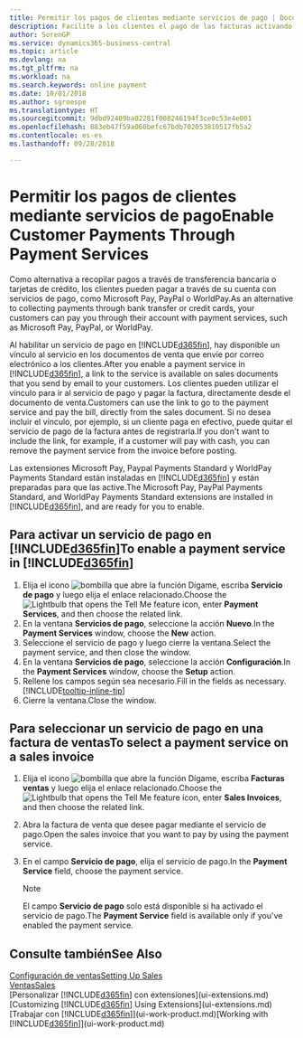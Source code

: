 ```yaml
---
title: Permitir los pagos de clientes mediante servicios de pago | Documentos de Microsoft
description: Facilite a los clientes el pago de las facturas activando los servicios de pago.
author: SorenGP
ms.service: dynamics365-business-central
ms.topic: article
ms.devlang: na
ms.tgt_pltfrm: na
ms.workload: na
ms.search.keywords: online payment
ms.date: 10/01/2018
ms.author: sgroespe
ms.translationtype: HT
ms.sourcegitcommit: 9dbd92409ba02281f008246194f3ce0c53e4e001
ms.openlocfilehash: 883eb47f59a060befc67bdb702053810517fb5a2
ms.contentlocale: es-es
ms.lasthandoff: 09/28/2018

---
```

# <a name="enable-customer-payments-through-payment-services"></a><span data-ttu-id="13cb8-103">Permitir los pagos de clientes mediante servicios de pago</span><span class="sxs-lookup"><span data-stu-id="13cb8-103">Enable Customer Payments Through Payment Services</span></span>
<span data-ttu-id="13cb8-104">Como alternativa a recopilar pagos a través de transferencia bancaria o tarjetas de crédito, los clientes pueden pagar a través de su cuenta con servicios de pago, como Microsoft Pay, PayPal o WorldPay.</span><span class="sxs-lookup"><span data-stu-id="13cb8-104">As an alternative to collecting payments through bank transfer or credit cards, your customers can pay you through their account with payment services, such as Microsoft Pay, PayPal, or WorldPay.</span></span>  

<span data-ttu-id="13cb8-105">Al habilitar un servicio de pago en [!INCLUDE[d365fin](includes/d365fin_md.md)], hay disponible un vínculo al servicio en los documentos de venta que envíe por correo electrónico a los clientes.</span><span class="sxs-lookup"><span data-stu-id="13cb8-105">After you enable a payment service in [!INCLUDE[d365fin](includes/d365fin_md.md)], a link to the service is available on sales documents that you send by email to your customers.</span></span> <span data-ttu-id="13cb8-106">Los clientes pueden utilizar el vínculo para ir al servicio de pago y pagar la factura, directamente desde el documento de venta.</span><span class="sxs-lookup"><span data-stu-id="13cb8-106">Customers can use the link to go to the payment service and pay the bill, directly from the sales document.</span></span> <span data-ttu-id="13cb8-107">Si no desea incluir el vínculo, por ejemplo, si un cliente paga en efectivo, puede quitar el servicio de pago de la factura antes de registrarla.</span><span class="sxs-lookup"><span data-stu-id="13cb8-107">If you don't want to include the link, for example, if a customer will pay with cash, you can remove the payment service from the invoice before posting.</span></span>  

<span data-ttu-id="13cb8-108">Las extensiones Microsoft Pay, Paypal Payments Standard y WorldPay Payments Standard están instaladas en [!INCLUDE[d365fin](includes/d365fin_md.md)] y están preparadas para que las active.</span><span class="sxs-lookup"><span data-stu-id="13cb8-108">The Microsoft Pay, PayPal Payments Standard, and WorldPay Payments Standard extensions are installed in [!INCLUDE[d365fin](includes/d365fin_md.md)], and are ready for you to enable.</span></span>  

## <a name="to-enable-a-payment-service-in-included365finincludesd365finmdmd"></a><span data-ttu-id="13cb8-109">Para activar un servicio de pago en [!INCLUDE[d365fin](includes/d365fin_md.md)]</span><span class="sxs-lookup"><span data-stu-id="13cb8-109">To enable a payment service in [!INCLUDE[d365fin](includes/d365fin_md.md)]</span></span>
1. <span data-ttu-id="13cb8-110">Elija el icono ![bombilla que abre la función Dígame](media/ui-search/search_small.png "Dígame que desea hacer"), escriba **Servicio de pago** y luego elija el enlace relacionado.</span><span class="sxs-lookup"><span data-stu-id="13cb8-110">Choose the ![Lightbulb that opens the Tell Me feature](media/ui-search/search_small.png "Tell me what you want to do") icon, enter **Payment Services**, and then choose the related link.</span></span>  
2. <span data-ttu-id="13cb8-111">En la ventana **Servicios de pago**, seleccione la acción **Nuevo**.</span><span class="sxs-lookup"><span data-stu-id="13cb8-111">In the **Payment Services** window, choose the **New** action.</span></span>  
3. <span data-ttu-id="13cb8-112">Seleccione el servicio de pago y luego cierre la ventana.</span><span class="sxs-lookup"><span data-stu-id="13cb8-112">Select the payment service, and then close the window.</span></span>  
4. <span data-ttu-id="13cb8-113">En la ventana **Servicios de pago**, seleccione la acción **Configuración**.</span><span class="sxs-lookup"><span data-stu-id="13cb8-113">In the **Payment Services** window, choose the **Setup** action.</span></span>  
5. <span data-ttu-id="13cb8-114">Rellene los campos según sea necesario.</span><span class="sxs-lookup"><span data-stu-id="13cb8-114">Fill in the fields as necessary.</span></span> [!INCLUDE[tooltip-inline-tip](includes/tooltip-inline-tip_md.md)]  
6. <span data-ttu-id="13cb8-115">Cierre la ventana.</span><span class="sxs-lookup"><span data-stu-id="13cb8-115">Close the window.</span></span>  

## <a name="to-select-a-payment-service-on-a-sales-invoice"></a><span data-ttu-id="13cb8-116">Para seleccionar un servicio de pago en una factura de ventas</span><span class="sxs-lookup"><span data-stu-id="13cb8-116">To select a payment service on a sales invoice</span></span>
1. <span data-ttu-id="13cb8-117">Elija el icono ![bombilla que abre la función Dígame](media/ui-search/search_small.png "Dígame que desea hacer"), escriba **Facturas ventas** y luego elija el enlace relacionado.</span><span class="sxs-lookup"><span data-stu-id="13cb8-117">Choose the ![Lightbulb that opens the Tell Me feature](media/ui-search/search_small.png "Tell me what you want to do") icon, enter **Sales Invoices**, and then choose the related link.</span></span>  
2. <span data-ttu-id="13cb8-118">Abra la factura de venta que desee pagar mediante el servicio de pago.</span><span class="sxs-lookup"><span data-stu-id="13cb8-118">Open the sales invoice that you want to pay by using the payment service.</span></span>  
3. <span data-ttu-id="13cb8-119">En el campo **Servicio de pago**, elija el servicio de pago.</span><span class="sxs-lookup"><span data-stu-id="13cb8-119">In the **Payment Service** field, choose the payment service.</span></span>  

    > [!NOTE]  
    > <span data-ttu-id="13cb8-120">El campo **Servicio de pago** solo está disponible si ha activado el servicio de pago.</span><span class="sxs-lookup"><span data-stu-id="13cb8-120">The **Payment Service** field is available only if you've enabled the payment service.</span></span>  

## <a name="see-also"></a><span data-ttu-id="13cb8-121">Consulte también</span><span class="sxs-lookup"><span data-stu-id="13cb8-121">See Also</span></span>  
[<span data-ttu-id="13cb8-122">Configuración de ventas</span><span class="sxs-lookup"><span data-stu-id="13cb8-122">Setting Up Sales</span></span>](sales-setup-sales.md)  
[<span data-ttu-id="13cb8-123">Ventas</span><span class="sxs-lookup"><span data-stu-id="13cb8-123">Sales</span></span>](sales-manage-sales.md)  
<span data-ttu-id="13cb8-124">[Personalizar [!INCLUDE[d365fin](includes/d365fin_md.md)] con extensiones](ui-extensions.md)</span><span class="sxs-lookup"><span data-stu-id="13cb8-124">[Customizing [!INCLUDE[d365fin](includes/d365fin_md.md)] Using Extensions](ui-extensions.md)</span></span>  
<span data-ttu-id="13cb8-125">[Trabajar con [!INCLUDE[d365fin](includes/d365fin_md.md)]](ui-work-product.md)</span><span class="sxs-lookup"><span data-stu-id="13cb8-125">[Working with [!INCLUDE[d365fin](includes/d365fin_md.md)]](ui-work-product.md)</span></span>  


